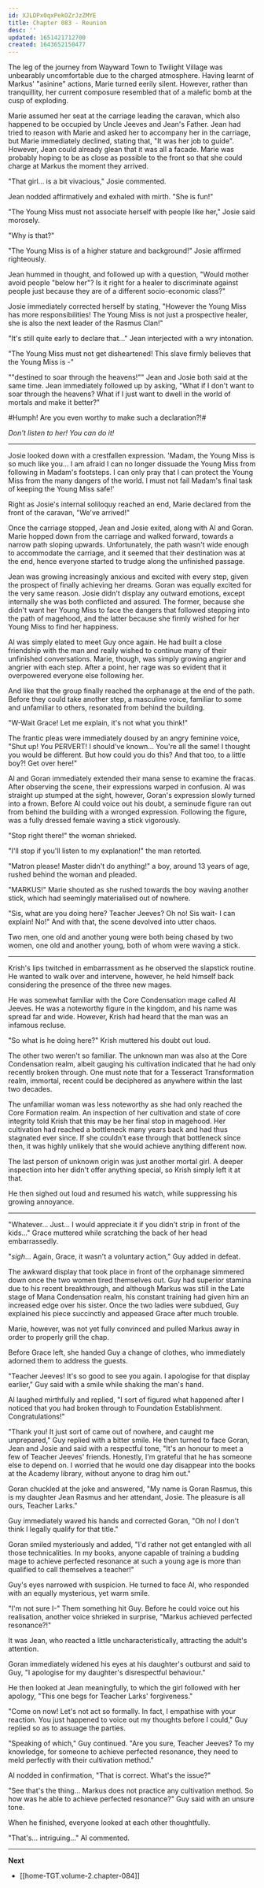 ```yaml
---
id: XJLDPx0qxPekOZrJzZMYE
title: Chapter 083 - Reunion
desc: ''
updated: 1651421712700
created: 1643652150477
---
```


The leg of the journey from Wayward Town to Twilight Village was unbearably uncomfortable due to the charged atmosphere. Having learnt of Markus' "asinine" actions, Marie turned eerily silent. However, rather than tranquillity, her current composure resembled that of a malefic bomb at the cusp of exploding.

Marie assumed her seat at the carriage leading the caravan, which also happened to be occupied by Uncle Jeeves and Jean's Father. Jean had tried to reason with Marie and asked her to accompany her in the carriage, but Marie immediately declined, stating that, "It was her job to guide". However, Jean could already glean that it was all a facade. Marie was probably hoping to be as close as possible to the front so that she could charge at Markus the moment they arrived.

"That girl... is a bit vivacious," Josie commented.

Jean nodded affirmatively and exhaled with mirth. "She is fun!"

"The Young Miss must not associate herself with people like her," Josie said morosely.

"Why is that?"

"The Young Miss is of a higher stature and background!" Josie affirmed righteously.

Jean hummed in thought, and followed up with a question, "Would mother avoid people "below her"? Is it right for a healer to discriminate against people just because they are of a different socio-economic class?"

Josie immediately corrected herself by stating, "However the Young Miss has more responsibilities! The Young Miss is not just a prospective healer, she is also the next leader of the Rasmus Clan!"

"It's still quite early to declare that..." Jean interjected with a wry intonation.

"The Young Miss must not get disheartened! This slave firmly believes that the Young Miss is -"

""destined to soar through the heavens!"" Jean and Josie both said at the same time. Jean immediately followed up by asking, "What if I don't want to soar through the heavens? What if I just want to dwell in the world of mortals and make it better?"

#Humph! Are you even worthy to make such a declaration?!#

*Don't listen to her! You can do it!*

____

Josie looked down with a crestfallen expression. 'Madam, the Young Miss is so much like you... I am afraid I can no longer dissuade the Young Miss from following in Madam's footsteps. I can only pray that I can protect the Young Miss from the many dangers of the world. I must not fail Madam's final task of keeping the Young Miss safe!'

Right as Josie's internal soliloquy reached an end, Marie declared from the front of the caravan, "We've arrived!"

Once the carriage stopped, Jean and Josie exited, along with Al and Goran. Marie hopped down from the carriage and walked forward, towards a narrow path sloping upwards. Unfortunately, the path wasn't wide enough to accommodate the carriage, and it seemed that their destination was at the end, hence everyone started to trudge along the unfinished passage.

Jean was growing increasingly anxious and excited with every step, given the prospect of finally achieving her dreams. Goran was equally excited for the very same reason. Josie didn't display any outward emotions, except internally she was both conflicted and assured. The former, because she didn't want her Young Miss to face the dangers that followed stepping into the path of magehood, and the latter because she firmly wished for her Young Miss to find her happiness. 

Al was simply elated to meet Guy once again. He had built a close friendship with the man and really wished to continue many of their unfinished conversations. Marie, though, was simply growing angrier and angrier with each step. After a point, her rage was so evident that it overpowered everyone else following her.

And like that the group finally reached the orphanage at the end of the path. Before they could take another step, a masculine voice, familiar to some and unfamiliar to others, resonated from behind the building.

"W-Wait Grace! Let me explain, it's not what you think!"

The frantic pleas were immediately doused by an angry feminine voice, "Shut up! You PERVERT! I should've known... You're all the same! I thought you would be different. But how could you do this? And that too, to a little boy?! Get over here!"

Al and Goran immediately extended their mana sense to examine the fracas. After observing the scene, their expressions warped in confusion. Al was straight up stumped at the sight, however, Goran's expression slowly turned into a frown. Before Al could voice out his doubt, a seminude figure ran out from behind the building with a wronged expression. Following the figure, was a fully dressed female waving a stick vigorously.

"Stop right there!" the woman shrieked.

"I'll stop if you'll listen to my explanation!" the man retorted.

"Matron please! Master didn't do anything!" a boy, around 13 years of age, rushed behind the woman and pleaded.

"MARKUS!" Marie shouted as she rushed towards the boy waving another stick, which had seemingly materialised out of nowhere.

"Sis, what are you doing here? Teacher Jeeves? Oh no! Sis wait- I can explain! No!" And with that, the scene devolved into utter chaos.

Two men, one old and another young were both being chased by two women, one old and another young, both of whom were waving a stick.

____

Krish's lips twitched in embarrassment as he observed the slapstick routine. He wanted to walk over and intervene, however, he held himself back considering the presence of the three new mages.

He was somewhat familiar with the Core Condensation mage called Al Jeeves. He was a noteworthy figure in the kingdom, and his name was spread far and wide. However, Krish had heard that the man was an infamous recluse.

"So what is he doing here?" Krish muttered his doubt out loud.

The other two weren't so familiar. The unknown man was also at the Core Condensation realm, albeit gauging his cultivation indicated that he had only recently broken through. One must note that for a Tesseract Transformation realm, immortal, recent could be deciphered as anywhere within the last two decades.

The unfamiliar woman was less noteworthy as she had only reached the Core Formation realm. An inspection of her cultivation and state of core integrity told Krish that this may be her final stop in magehood. Her cultivation had reached a bottleneck many years back and had thus stagnated ever since. If she couldn't ease through that bottleneck since then, it was highly unlikely that she would achieve anything different now.

The last person of unknown origin was just another mortal girl. A deeper inspection into her didn't offer anything special, so Krish simply left it at that.

He then sighed out loud and resumed his watch, while suppressing his growing annoyance.

____

"Whatever... Just... I would appreciate it if you didn't strip in front of the kids..." Grace muttered while scratching the back of her head embarrassedly.

"*sigh*... Again, Grace, it wasn't a voluntary action," Guy added in defeat.

The awkward display that took place in front of the orphanage simmered down once the two women tired themselves out. Guy had superior stamina due to his recent breakthrough, and although Markus was still in the Late stage of Mana Condensation realm, his constant training had given him an increased edge over his sister. Once the two ladies were subdued, Guy explained his piece succinctly and appeased Grace after much trouble.

Marie, however, was not yet fully convinced and pulled Markus away in order to properly grill the chap.

Before Grace left, she handed Guy a change of clothes, who immediately adorned them to address the guests.

"Teacher Jeeves! It's so good to see you again. I apologise for that display earlier," Guy said with a smile while shaking the man's hand.

Al laughed mirthfully and replied, "I sort of figured what happened after I noticed that you had broken through to Foundation Establishment. Congratulations!"

"Thank you! It just sort of came out of nowhere, and caught me unprepared," Guy replied with a bitter smile. He then turned to face Goran, Jean and Josie and said with a respectful tone, "It's an honour to meet a few of Teacher Jeeves' friends. Honestly, I'm grateful that he has someone else to depend on. I worried that he would one day disappear into the books at the Academy library, without anyone to drag him out."

Goran chuckled at the joke and answered, "My name is Goran Rasmus, this is my daughter Jean Rasmus and her attendant, Josie. The pleasure is all ours, Teacher Larks."

Guy immediately waved his hands and corrected Goran, "Oh no! I don't think I legally qualify for that title."

Goran smiled mysteriously and added, "I'd rather not get entangled with all those technicalities. In my books, anyone capable of training a budding mage to achieve perfected resonance at such a young age is more than qualified to call themselves a teacher!"

Guy's eyes narrowed with suspicion. He turned to face Al, who responded with an equally mysterious, yet warm smile.

"I'm not sure I-" Them something hit Guy. Before he could voice out his realisation, another voice shrieked in surprise, "Markus achieved perfected resonance?!"

It was Jean, who reacted a little uncharacteristically, attracting the adult's attention.

Goran immediately widened his eyes at his daughter's outburst and said to Guy, "I apologise for my daughter's disrespectful behaviour."

He then looked at Jean meaningfully, to which the girl followed with her apology, "This one begs for Teacher Larks' forgiveness."

"Come on now! Let's not act so formally. In fact, I empathise with your reaction. You just happened to voice out my thoughts before I could," Guy replied so as to assuage the parties.

"Speaking of which," Guy continued. "Are you sure, Teacher Jeeves? To my knowledge, for someone to achieve perfected resonance, they need to meld perfectly with their cultivation method."

Al nodded in confirmation, "That is correct. What's the issue?"

"See that's the thing... Markus does not practice any cultivation method. So how was he able to achieve perfected resonance?" Guy said with an unsure tone.

When he finished, everyone looked at each other thoughtfully.

"That's... intriguing..." Al commented.

____

**Next**
* [[home-TGT.volume-2.chapter-084]]